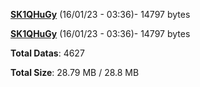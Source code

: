 [**SK1QHuGy**](/data/SK1QHuGy.txt) (16/01/23 - 03:36)- 14797 bytes

[**SK1QHuGy**](/data/SK1QHuGy.txt) (16/01/23 - 03:36)- 14797 bytes

**Total Datas**: 4627

**Total Size**: 28.79 MB / 28.8 MB